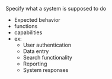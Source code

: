 Specify what a system is supposed to do
- Expected behavior
- functions
- capabilities
- ex:
	- User authentication
	- Data entry
	- Search functionality
	- Reporting
	- System responses